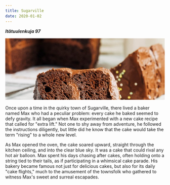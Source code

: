 ```yaml
---
title: Sugarville
date: 2020-01-02
---
```


***Itätuulenkuja 97***

<!-- ![Best Ever Chocolate Quinoa Cake!](/images/i-cake.jpg "The Best Ever Chocolate Quinoa Cake") -->
![Best Ever Chocolate Quinoa Cake!](/public/images/i-cake.jpg "The Best Ever Chocolate Quinoa Cake")

Once upon a time in the quirky town of Sugarville, there lived a baker named Max who had a peculiar problem: every cake he baked seemed to defy gravity. It all began when Max experimented with a new cake recipe that called for "extra lift." Not one to shy away from adventure, he followed the instructions diligently, but little did he know that the cake would take the term "rising" to a whole new level.

As Max opened the oven, the cake soared upward, straight through the kitchen ceiling, and into the clear blue sky. It was a cake that could rival any hot air balloon. Max spent his days chasing after cakes, often holding onto a string tied to their tails, as if participating in a whimsical cake parade. His bakery became famous not just for delicious cakes, but also for its daily "cake flights," much to the amusement of the townsfolk who gathered to witness Max's sweet and surreal escapades.
